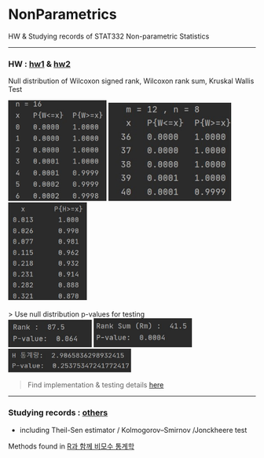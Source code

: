 # NonParametrics
HW & Studying records of STAT332 Non-parametric Statistics

--------------------------------------------------------------------
### HW : [hw1](./hw1) & [hw2](./hw2)
Null distribution of Wilcoxon signed rank, Wilcoxon rank sum, Kruskal Wallis Test
<div>
  <img width="200" src="https://github.com/goodnightng0/NonParametrics/blob/main/hw_demo/hw1_signedrank.jpg">
  <img width="250" src="https://github.com/goodnightng0/NonParametrics/blob/main/hw_demo/hw1_ranksum.jpg">
  <img width="160" src="https://github.com/goodnightng0/NonParametrics/blob/main/hw_demo/hw1_kruskal.jpg">
 </div>
 </br>
 > Use null distribution p-values for testing
 </br>
 <div>
  <img width="170" src="https://github.com/goodnightng0/NonParametrics/blob/main/hw_demo/hw2_signedrank.jpg">
  <img width="200" src="https://github.com/goodnightng0/NonParametrics/blob/main/hw_demo/hw2_ranksum.jpg">
  <img width="250" src="https://github.com/goodnightng0/NonParametrics/blob/main/hw_demo/hw2_kruskal.jpg">
 </div>
 
 > Find implementation & testing details [here](./hw_implementation.docx)
 
 --------------------------------------------------------------------
 
### Studying records : [others](./others)
- including Theil-Sen estimator / Kolmogorov–Smirnov /Jonckheere test

Methods found in [R과 함께 비모수 통계학](https://www.aladin.co.kr/shop/wproduct.aspx?ItemId=53430780)
